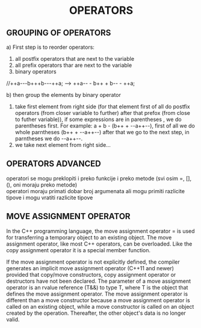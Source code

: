 <h1 align = "center"> OPERATORS </h1>

## GROUPING OF OPERATORS 

a) First step is to reorder operators:
 1. all postfix operators that are next to the variable
 2. all prefix operators thar are next to the variable
 3. binary operators

 //++a---b+++b---++a; -->  ++a-- - b++ + b-- - ++a;

b) then group the elements by binary operator

1. take first element from right side (for that element first of all do postfix operators (from closer variable to further) after that prefox (from close to futher variable)), if some expressions are in parentheses , we do parentheses first.
   For example: a + b - (b++ + --a++--), first of all we do whole parntheses (b++ + --a++--) after that we go to the next step,  in parntheses we do --a++--.
2. we take next element from right side...

## OPERATORS ADVANCED 

 operatori se mogu preklopiti i preko funkcije i preko metode (svi osim =, [], (), oni moraju preko metode)   
 operatori moraju primati dobar broj argumenata
 ali mogu primiti razlicite tipove i mogu vratiti razlicite tipove

## MOVE ASSIGNMENT OPERATOR

In the C++ programming language, the move assignment operator = is used for transferring a temporary object to an existing object. The move assignment operator, like most C++ operators, can be overloaded. Like the copy assignment operator it is a special member function.

If the move assignment operator is not explicitly defined, the compiler generates an implicit move assignment operator (C++11 and newer) provided that copy/move constructors, copy assignment operator or destructors have not been declared. The parameter of a move assignment operator is an rvalue reference (T&&) to type T, where T is the object that defines the move assignment operator. The move assignment operator is different than a move constructor because a move assignment operator is called on an existing object, while a move constructor is called on an object created by the operation. Thereafter, the other object's data is no longer valid.
